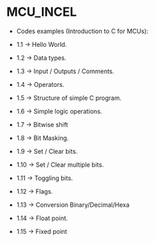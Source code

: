 # MCU_INCEL

- Codes examples (Introduction to C for MCUs):

- 1.1 -> Hello World.  
- 1.2 -> Data types.
- 1.3 -> Input / Outputs / Comments.
- 1.4 -> Operators.
- 1.5 -> Structure of simple C program.
- 1.6 -> Simple logic operations.
- 1.7 -> Bitwise shift
- 1.8 -> Bit Masking. 
- 1.9 -> Set / Clear bits.
- 1.10 -> Set / Clear multiple bits.
- 1.11 -> Toggling bits.
- 1.12 -> Flags.
- 1.13 -> Conversion Binary/Decimal/Hexa
- 1.14 -> Float point.
- 1.15 -> Fixed point
